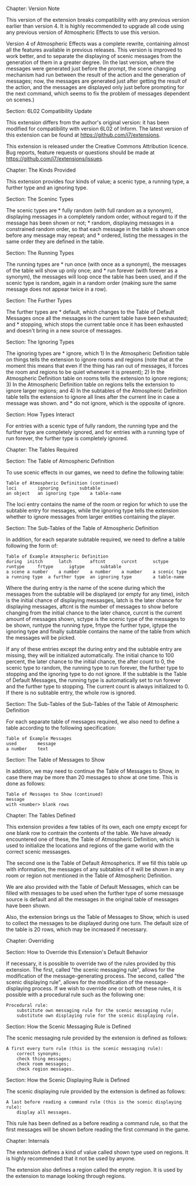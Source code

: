 Chapter: Version Note

This version of the extension breaks compatibility with any previous version earlier than version 4. It is highly recommended to upgrade all code using any previous version of Atmospheric Effects to use this version.

Version 4 of Atmospheric Effects was a complete rewrite, containing almost all the features available in previous releases. This version is improved to work better, and to separate the displaying of scenic messages from the generation of them in a greater degree. (In the last version, where the messages were generated just before the prompt, the scene changing mechanism had run between the result of the action and the generation of messages; now, the messages are generated just after getting the result of the action, and the messages are displayed only just before prompting for the next command, which seems to fix the problem of messages dependent on scenes.)

Section: 6L02 Compatibility Update

This extension differs from the author's original version: it has been modified for compatibility with version 6L02 of Inform. The latest version of this extension can be found at <https://github.com/i7/extensions>.

This extension is released under the Creative Commons Attribution licence. Bug reports, feature requests or questions should be made at <https://github.com/i7/extensions/issues>.

Chapter: The Kinds Provided

This extension provides four kinds of value; a scenic type, a running type, a further type and an ignoring type.

Section: The Sceninc Types

The scenic types are
	* fully random (with full random as a synonym), displaying messages in a completely random order, without regard to if the message has been shown or not;
	* random, displaying messages in a constrained random order, so that each message in the table is shown once before any message may repeat; and
	* ordered, listing the messages in the same order they are defined in the table.

Section: The Running Types

The running types are
	* run once (with once as a synonym), the messages of the table will show up only once; and
	* run forever (with forever as a synonym), the messages will loop once the table has been used, and if the scenic type is random, again in a random order (making sure the same message does not appear twice in a row).

Section: The Further Types

The further types are
	* default, which changes to the Table of Default Messages once all the messages in the current table have been exhausted; and
	* stopping, which stops the current table once it has been exhausted and doesn't bring in a new source of messages.

Section: The Ignoring Types

The ignoring types are
	* ignore, which
		1) In the Atmospheric Definition table on things tells the extension to ignore rooms and regions (note that at the moment this means that even if the thing has ran out of messages, it forces the room and regions to be quiet whenever it is present);
		2) In the Atmospheric Definition table on rooms tells the extension to ignore regions;
		3) In the Atmospheric Definition table on regions tells the extension to ignore larger regions; and
		4) In the subtables of the Atmospheric Definition table tells the extension to ignore all lines after the current line in case a message was shown.
	and
	* do not ignore, which is the opposite of ignore.

Section: How Types Interact

For entries with a scenic type of fully random, the running type and the further type are completely ignored, and for entries with a running type of run forever, the further type is completely ignored.

Chapter: The Tables Required

Section: The Table of Atmospheric Definition

To use scenic effects in our games, we need to define the following table:

	Table of Atmospheric Definition (continued)
	loci		ignoring		subtable
	an object	an ignoring type	a table-name

The loci entry contains the name of the room or region for which to use the subtable entry for messages, while the ignoring type tells the extension whether to ignore messages from larger entities containing the player.

Section: The Sub-Tables of the Table of Atmospheric Definition

In addition, for each separate subtable required, we need to define a table following the form of:

	Table of Example Atmospheric Definition
	during	initch		latch		aftcnt		curcnt		sctype		runtype		frtype		igtype		subtable
	a scene	a number	a number	a number	a number	a scenic type	a running type	a further type	an ignoring type		a table-name

Where the during entry is the name of the scene during which the messages from the subtable will be displayed (or empty for any time), initch is the initial chance of displaying messasges, latch is the later chance for displaying messages, aftcnt is the number of messages to show before changing from the initial chance to the later chance, curcnt is the current amount of messages shown, sctype is the scenic type of the messages to be shown, runtype the running type, frtype the further type, igtype the ignoring type and finally subtable contains the name of the table from which the messages will be picked.

If any of these entries except the during entry and the subtable entry are missing, they will be initialized automatically. The initial chance to 100 percent, the later chance to the initial chance, the after count to 0, the scenic type to random, the running type to run forever, the further type to stopping and the ignoring type to do not ignore. If the subtable is the Table of Default Messages, the running type is automatically set to run forever and the further type to stopping. The current count is always initialized to 0. If there is no subtable entry, the whole row is ignored.

Section: The Sub-Tables of the Sub-Tables of the Table of Atmospheric Definition

For each separate table of messages required, we also need to define a table according to the following specification:

	Table of Example Messages
	used		message
	a number	text

Section: The Table of Messages to Show

In addition, we may need to continue the Table of Messages to Show, in case there may be more than 20 messages to show at one time. This is done as follows:

	Table of Messages to Show (continued)
	message
	with <number> blank rows

Chapter: The Tables Defined

This extension provides a few tables of its own, each one empty except for one blank row to contrain the contents of the table. We have already encountered one of these, the Table of Atmospheric Definition, which is used to initialize the locations and regions of the game world with the correct scenic messasges.

The second one is the Table of Default Atmospherics. If we fill this table up with information, the messages of any subtables of it will be shown in any room or region not mentioned in the Table of Atmospheric Definition.

We are also provided with the Table of Default Messages, which can be filled with messages to be used when the further type of some messasge source is default and all the messages in the original table of messages have been shown.

Also, the extension brings us the Table of Messages to Show, which is used to collect the messages to be displayed during one turn. The default size of the table is 20 rows, which may be increased if necessary.

Chapter: Overriding

Section: How to Override this Extension's Default Behavior

If necessary, it is possible to override two of the rules provided by this extension. The first, called "the scenic messaging rule", allows for the modification of the message-generating process. The second, called "the scenic displaying rule", allows for the modification of the message-displaying process. If we wish to override one or both of these rules, it is possible with a procedural rule such as the following one:

	Procedural rule:
		substitute own messaging rule for the scenic messaging rule;
		substitute own displaying rule for the scenic displaying rule.

Section: How the Scenic Messaging Rule is Defined

The scenic messaging rule provided by the extension is defined as follows:

	A first every turn rule (this is the scenic messaging rule):
		correct synonyms;
		check thing messages;
		check room messages;
		check region messages.

Section: How the Scenic Displaying Rule is Defined

The scenic displaying rule provided by the extension is defined as follows:

	A last before reading a command rule (this is the scenic displaying rule):
		display all messages.

This rule has been defined as a before reading a command rule, so that the first messages will be shown before reading the first command in the game.

Chapter: Internals

The extension defines a kind of value called shown type used on regions. It is highly recommended that it not be used by anyone.

The extension also defines a region called the empty region. It is used by the extension to manage looking through regions.


